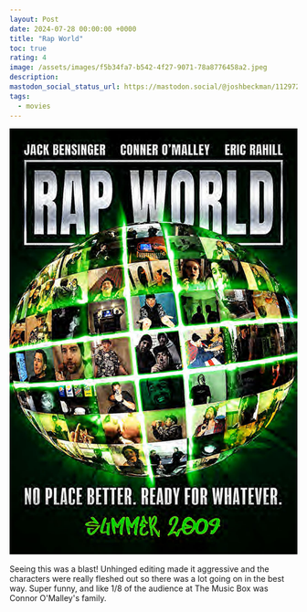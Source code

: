 ```yaml
---
layout: Post
date: 2024-07-28 00:00:00 +0000
title: "Rap World"
toc: true
rating: 4
image: /assets/images/f5b34fa7-b542-4f27-9071-78a8776458a2.jpeg
description: 
mastodon_social_status_url: https://mastodon.social/@joshbeckman/112972963222283794
tags: 
  - movies
---
```




![9k6vHeZb9B9zFm3TyZWYYBtrwrX](/assets/images/f5b34fa7-b542-4f27-9071-78a8776458a2.jpeg)

Seeing this was a blast! Unhinged editing made it aggressive and the characters were really fleshed out so there was a lot going on in the best way. Super funny, and like 1/8 of the audience at The Music Box was Connor O'Malley's family. 
